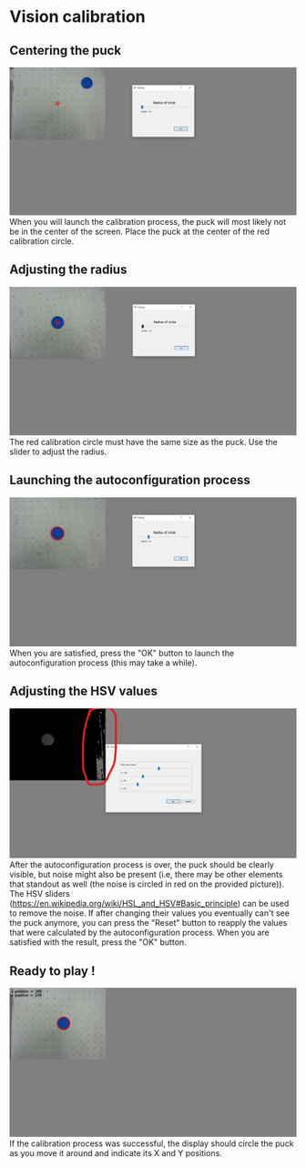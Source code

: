 # Vision calibration

## Centering the puck

![alt](resources/positionNotAjusted.png)
When you will launch the calibration process, the puck will most likely not be in the center of the screen. Place the puck at the center of the red calibration circle.

## Adjusting the radius
![alt](resources/radiusNotAjusted.png)
The red calibration circle must have the same size as the puck. Use the slider to adjust the radius.

## Launching the autoconfiguration process
![alt](resources/readyToPressOk.png)
When you are satisfied, press the "OK" button to launch the autoconfiguration process (this may take a while).

## Adjusting the HSV values
![alt](resources/InkedautoconfigWithNoise_LI.jpg)
After the autoconfiguration process is over, the puck should be clearly visible, but noise might also be present (i.e, there may be other elements that standout as well (the noise is circled in red on the provided picture)). The HSV sliders (https://en.wikipedia.org/wiki/HSL_and_HSV#Basic_principle) can be used to remove the noise. If after changing their values you eventually can't see the puck anymore, you can press the "Reset" button to reapply the values that were calculated by the autoconfiguration process. When you are satisfied with the result, press the "OK" button.

## Ready to play ! 
![alt](resources/success.png)
If the calibration process was successful, the display should circle the puck as you move it around and indicate its X and Y positions. 